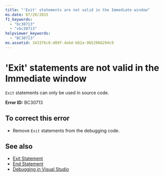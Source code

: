 ```yaml
---
title: "'Exit' statements are not valid in the Immediate window"
ms.date: 07/20/2015
f1_keywords: 
  - "bc30713"
  - "vbc30713"
helpviewer_keywords: 
  - "BC30713"
ms.assetid: 343376c8-d89f-4ebd-b82a-9652966294c9
---
```

# 'Exit' statements are not valid in the Immediate window
`Exit` statements can only be used in source code.  
  
 **Error ID:** BC30713  
  
## To correct this error  
  
- Remove `Exit` statements from the debugging code.  
  
## See also

- [Exit Statement](../language-reference/statements/exit-statement.md)
- [End Statement](../language-reference/statements/end-statement.md)
- [Debugging in Visual Studio](/visualstudio/debugger/debugger-feature-tour)
